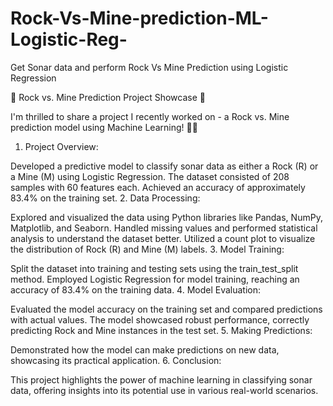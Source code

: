 # Rock-Vs-Mine-prediction-ML-Logistic-Reg-
Get Sonar data and perform Rock Vs Mine Prediction using Logistic Regression


🚀 Rock vs. Mine Prediction Project Showcase 🚢

I'm thrilled to share a project I recently worked on - a Rock vs. Mine prediction model using Machine Learning! 🌊🤖

1. Project Overview:

Developed a predictive model to classify sonar data as either a Rock (R) or a Mine (M) using Logistic Regression.
The dataset consisted of 208 samples with 60 features each.
Achieved an accuracy of approximately 83.4% on the training set.
2. Data Processing:

Explored and visualized the data using Python libraries like Pandas, NumPy, Matplotlib, and Seaborn.
Handled missing values and performed statistical analysis to understand the dataset better.
Utilized a count plot to visualize the distribution of Rock (R) and Mine (M) labels.
3. Model Training:

Split the dataset into training and testing sets using the train_test_split method.
Employed Logistic Regression for model training, reaching an accuracy of 83.4% on the training data.
4. Model Evaluation:

Evaluated the model accuracy on the training set and compared predictions with actual values.
The model showcased robust performance, correctly predicting Rock and Mine instances in the test set.
5. Making Predictions:

Demonstrated how the model can make predictions on new data, showcasing its practical application.
6. Conclusion:

This project highlights the power of machine learning in classifying sonar data, offering insights into its potential use in various real-world scenarios.


